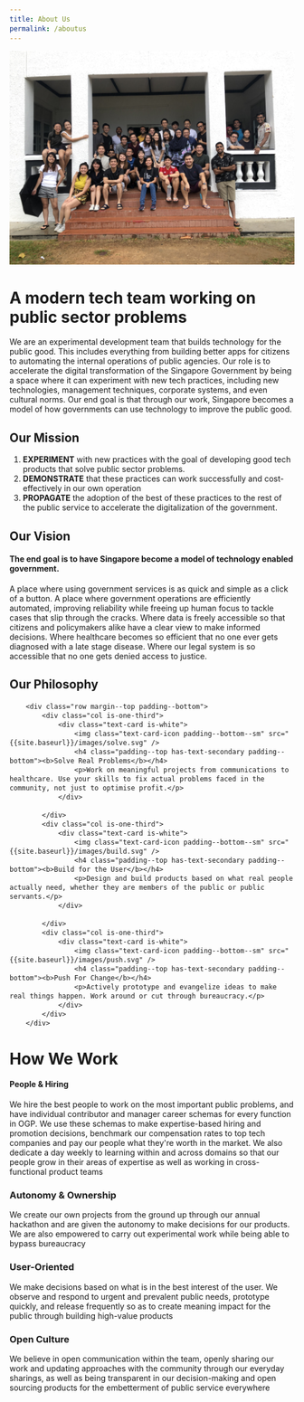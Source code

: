 ```yaml
---
title: About Us
permalink: /aboutus
---
```

![Alt text for image on Isomer site](/images/theteam.JPG)

# A modern tech team working on public sector problems  

We are an experimental development team that builds technology for the public good. This includes everything from building better apps for citizens to automating the internal operations of public agencies. Our role is to accelerate the digital transformation of the Singapore Government by being a space where it can experiment with new tech practices, including new technologies, management techniques, corporate systems, and even cultural norms. Our end goal is that through our work, Singapore becomes a model of how governments can use technology to improve the public good.


## Our Mission

1. **EXPERIMENT** with new practices with the goal of developing good tech products that solve public sector problems.
2. **DEMONSTRATE** that these practices can work successfully and cost-effectively in our own operation
3. **PROPAGATE** the adoption of the best of these practices to the rest of the public service to accelerate the digitalization of the government.


## Our Vision
#### The end goal is to have Singapore become a model of technology enabled government. 

A place where using government services is as quick and simple as a click of a button. A place where government operations are efficiently automated, improving reliability while freeing up human focus to tackle cases that slip through the cracks. Where data is freely accessible so that citizens and policymakers alike have a clear view to make informed decisions. Where healthcare becomes so efficient that no one ever gets diagnosed with a late stage disease. Where our legal system is so accessible that no one gets denied access to justice.


## Our Philosophy
<section class="bp-section">

        <div class="row margin--top padding--bottom">
            <div class="col is-one-third">
                <div class="text-card is-white">
                    <img class="text-card-icon padding--bottom--sm" src="{{site.baseurl}}/images/solve.svg" />
                    <h4 class="padding--top has-text-secondary padding--bottom"><b>Solve Real Problems</b></h4>
                    <p>Work on meaningful projects from communications to healthcare. Use your skills to fix actual problems faced in the community, not just to optimise profit.</p>
                </div>

            </div>
            <div class="col is-one-third">
                <div class="text-card is-white">
                    <img class="text-card-icon padding--bottom--sm" src="{{site.baseurl}}/images/build.svg" />
                    <h4 class="padding--top has-text-secondary padding--bottom"><b>Build for the User</b></h4>
                    <p>Design and build products based on what real people actually need, whether they are members of the public or public servants.</p>
                </div>

            </div>
            <div class="col is-one-third">
                <div class="text-card is-white">
                    <img class="text-card-icon padding--bottom--sm" src="{{site.baseurl}}/images/push.svg" />
                    <h4 class="padding--top has-text-secondary padding--bottom"><b>Push For Change</b></h4>
                    <p>Actively prototype and evangelize ideas to make real things happen. Work around or cut through bureaucracy.</p>
                </div>
            </div>
        </div>
</section>


# How We Work
#### People & Hiring
We hire the best people to work on the most important public problems, and have individual contributor and manager career schemas for every function in OGP. We use these schemas to make expertise-based hiring and promotion decisions, benchmark our compensation rates to top tech companies and pay our people what they're worth in the market. We also dedicate a day weekly to learning within and across domains so that our people grow in their areas of expertise as well as working in cross-functional product teams

### Autonomy & Ownership 
We create our own projects from the ground up through our annual hackathon and are given the autonomy to make decisions for our products. We are also empowered to carry out experimental work while being able to bypass bureaucracy 

### User-Oriented
We make decisions based on what is in the best interest of the user. We observe and respond to urgent and prevalent public needs, prototype quickly, and release frequently so as to create meaning impact for the public through building high-value products


### Open Culture 
We believe in open communication within the team, openly sharing our work and updating approaches with the community through our everyday sharings, as well as being transparent in our decision-making and open sourcing products for the embetterment of public service everywhere
